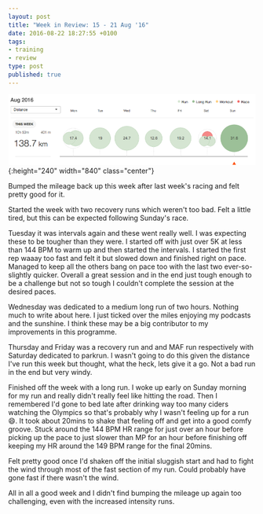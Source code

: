 ```yaml
---
layout: post
title: "Week in Review: 15 - 21 Aug '16"
date: 2016-08-22 18:27:55 +0100
tags:
- training
- review
type: post
published: true
---
```


![Week in Review: 15 - 21 Aug '16](/assets/week-in-review-15-21Aug16.png){:height="240" width="840" class="center"}

Bumped the mileage back up this week after last week's racing and felt pretty good for it.

Started the week with two recovery runs which weren't too bad. Felt a little tired, but this can be expected following Sunday's race.

Tuesday it was intervals again and these went really well. I was expecting these to be tougher than they were. I started off with just over 5K at less than 144 BPM to warm up and then started the intervals. I started the first rep waaay too fast and felt it but slowed down and finished right on pace. Managed to keep all the others bang on pace too with the last two ever-so-slightly quicker. Overall a great session and in the end just tough enough to be a challenge but not so tough I couldn't complete the session at the desired paces.

Wednesday was dedicated to a medium long run of two hours. Nothing much to write about here. I just ticked over the miles enjoying my podcasts and the sunshine. I think these may be a big contributor to my improvements in this programme.

Thursday and Friday was a recovery run and and MAF run respectively with Saturday dedicated to parkrun.  I wasn't going to do this given the distance I've run this week but thought, what the heck, lets give it a go.  Not a bad run in the end but very windy.

Finished off the week with a long run.  I woke up early on Sunday morning for my run and really didn't really feel like hitting the road.  Then I remembered I'd gone to bed late after drinking way too many ciders watching the Olympics so that's probably why I wasn't feeling up for a run :smile:. It took about 20mins to shake that feeling off and get into a good comfy groove. Stuck around the 144 BPM HR range for just over an hour before picking up the pace to just slower than MP for an hour before finishing off keeping my HR around the 149 BPM range for the final 20mins.

Felt pretty good once I'd shaken off the initial sluggish start and had to fight the wind through most of the fast section of my run. Could probably have gone fast if there wasn't the wind.

All in all a good week and I didn't find bumping the mileage up again too challenging, even with the increased intensity runs.
